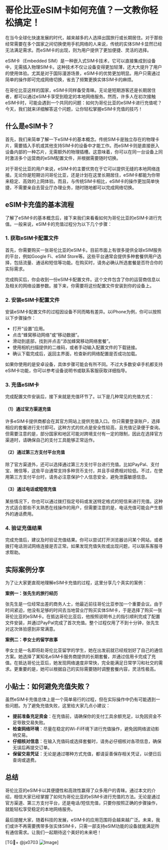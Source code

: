 # 哥伦比亚eSIM卡如何充值？一文教你轻松搞定！

在当今全球化快速发展的时代，越来越多的人选择出国旅行或长期居住。对于那些经常需要在多个国家之间切换使用手机网络的人来说，传统的实体SIM卡显然已经无法满足需求。而eSIM卡的出现，则为用户提供了更加便捷、灵活的选择。

eSIM卡（Embedded SIM）是一种嵌入式SIM卡技术，它可以直接集成到设备中，无需插入物理SIM卡。这种技术不仅让设备变得更加轻薄，还大大提升了用户的使用体验。尤其是对于国际漫游场景，eSIM卡的优势更加明显。用户只需通过简单的操作即可完成网络切换，省去了频繁更换实体SIM卡的麻烦。

在哥伦比亚这样的国家，eSIM卡同样备受青睐。无论是短期游客还是长期居住者，都可以通过eSIM卡享受到稳定的本地网络服务。然而，许多人在初次接触eSIM卡时，可能会遇到一个共同的问题：如何为哥伦比亚的eSIM卡进行充值呢？今天，我们就来详细解答这个问题，让你轻松掌握eSIM卡充值的技巧！

## 什么是eSIM卡？

首先，我们来简单了解一下eSIM卡的基本概念。传统SIM卡是独立存在的物理卡片，需要插入手机或其他支持SIM卡的设备中才能工作。而eSIM卡则是直接嵌入设备内部的一种芯片，无需额外的物理插槽。这意味着，你可以在同一台设备上同时激活多个运营商的eSIM配置文件，并根据需要随时切换。

对于哥伦比亚的用户来说，eSIM卡的主要优势在于它可以提供无缝的本地网络连接。无论你是短期访问哥伦比亚，还是计划在这里长期居住，eSIM卡都能为你带来稳定、高效的上网体验。而且，与传统SIM卡相比，eSIM卡的操作更加简单快捷，不需要亲自去营业厅办理业务，随时随地都可以完成网络切换。

## eSIM卡充值的基本流程

了解了eSIM卡的基本概念后，接下来我们来看看如何为哥伦比亚的eSIM卡进行充值。一般来说，eSIM卡的充值过程分为以下几个步骤：

### 1. 获取eSIM卡配置文件

首先，你需要购买一张哥伦比亚的eSIM卡。目前市面上有很多提供全球eSIM服务的平台，例如Google Fi、eSIM Store等。这些平台通常会提供多种套餐供用户选择，包括流量、通话和短信等功能。在购买时，请务必确认所选套餐是否符合你的实际需求。

完成购买后，你会收到一份eSIM卡配置文件。这个文件包含了你的运营商信息以及相关的网络设置参数。接下来，你需要将这份配置文件安装到你的设备上。

### 2. 安装eSIM卡配置文件

安装eSIM卡配置文件的过程因设备不同而略有差异。以iPhone为例，你可以按照以下步骤操作：

- 打开“设置”应用。
- 点击“蜂窝移动网络”或“移动数据”。
- 滑动到底部，找到并点击“添加蜂窝移动网络套餐”。
- 使用相机扫描提供的二维码，或者手动输入配置文件的下载链接。
- 确认下载完成后，返回主界面，检查新的网络配置是否成功加载。

如果你使用的是安卓设备，具体步骤可能会有所不同。不过大多数安卓手机都支持eSIM卡功能，你可以参考设备说明书或联系客服获取详细指导。

### 3. 充值eSIM卡

完成配置文件安装后，接下来就是充值环节了。以下是几种常见的充值方式：

#### （1）通过官方渠道充值

许多eSIM卡提供商都会在其官方网站上提供充值入口。你只需要登录账户，选择相应的套餐进行支付即可。这种方式的优点是安全性较高，且充值记录便于查询。但需要注意的是，部分国家和地区可能对跨境支付有一定的限制，因此在选择官方渠道时，请确保自己的支付工具能够正常运作。

#### （2）通过第三方支付平台充值

除了官方渠道外，还可以选择通过第三方支付平台进行充值。比如PayPal、支付宝、微信等，这些平台通常支持多种货币支付，并且手续费相对较低。不过，在使用第三方支付平台时，请务必注意保护个人信息安全，避免泄露敏感信息。

#### （3）通过电话或短信充值

某些情况下，你也可以通过拨打指定号码或发送特定格式的短信来进行充值。这种方式适合那些不太熟悉在线操作的用户，但需要注意的是，电话充值可能会产生额外的通话费用。

### 4. 验证充值结果

完成充值后，建议及时验证充值结果。你可以尝试打开浏览器访问某个网站，或者拨打电话测试网络连接是否正常。如果发现充值失败或出现问题，可以联系客服寻求帮助。

## 实际案例分享

为了让大家更直观地理解eSIM卡充值的过程，这里分享几个真实的案例：

**案例一：张先生的旅行经历**

张先生是一位经常出差的商务人士，他最近前往哥伦比亚参加一个重要会议。由于时间紧迫，他没有足够的时间去当地营业厅购买实体SIM卡，于是选择了购买一张哥伦比亚的eSIM卡。在抵达哥伦比亚后，他按照说明书上的指引顺利完成了配置文件安装，并通过PayPal完成了首次充值。整个过程仅用了不到十分钟，张先生对这次体验感到非常满意。

**案例二：李女士的留学故事**

李女士是一名即将赴哥伦比亚留学的学生，她在出发前就已经规划好了自己的通信方案。她选择了某知名eSIM卡服务商提供的长期套餐，并通过信用卡完成了充值。在抵达哥伦比亚后，她发现网络速度非常快，完全能满足日常学习和社交的需求。更重要的是，她可以根据自己的实际需要随时调整套餐内容，灵活性极高。

## 小贴士：如何避免充值失败？

虽然eSIM卡充值总体上是一个简单易行的过程，但在实际操作中仍有可能遇到一些问题。为了避免充值失败，这里给大家几点小建议：

- **提前准备充足资金**：在充值前，请确保你的支付工具余额充足，以免因资金不足导致交易失败。
- **检查网络环境**：尽量在稳定的Wi-Fi环境下进行充值操作，避免因网络波动影响交易。
- **仔细核对信息**：在输入充值码或选择套餐时，请务必仔细核对各项信息，确保无误后再提交订单。
- **保留交易凭证**：无论是通过哪种方式充值，都请妥善保存相关凭证，以便日后查询或退费。

## 总结

哥伦比亚的eSIM卡以其便捷性和高效性赢得了众多用户的青睐。通过本文的介绍，相信大家已经掌握了如何为哥伦比亚的eSIM卡进行充值的方法。无论是通过官方渠道、第三方支付平台，还是电话/短信充值，只要你按照正确的步骤操作，就能轻松享受稳定的本地网络服务。

最后提醒大家，随着科技的发展，eSIM卡的应用范围将会越来越广泛。未来，我们或许不再需要携带多张实体SIM卡，只需一部支持eSIM功能的设备就能满足所有通信需求。让我们一起期待这个美好的未来吧！

[TG💪+ @jx0703 ![Image](https://github.com/user-attachments/assets/dbca1d08-cadb-493c-b0ec-ad6f7a83f270)]